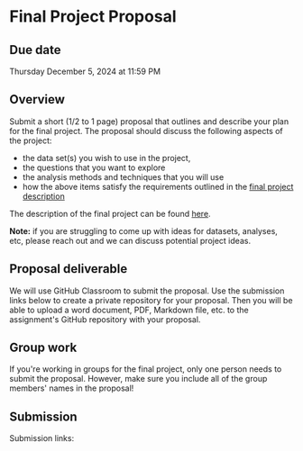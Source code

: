 # Final Project Proposal

## Due date

Thursday December 5, 2024 at 11:59 PM

## Overview

Submit a short (1/2 to 1 page) proposal that outlines and describe your plan for the final project. The proposal should discuss the following aspects of the project:

- the data set(s) you wish to use in the project,
- the questions that you want to explore
- the analysis methods and techniques that you will use
- how the above items satisfy the requirements outlined in the [final project description](https://github.com/MUSA-550-Fall-2024/final-project)

The description of the final project can be found [here](https://github.com/MUSA-550-Fall-2024/final-project).

**Note:** if you are struggling to come up with ideas for datasets, analyses, etc, please reach out and we can discuss potential project ideas.

## Proposal deliverable

We will use GitHub Classroom to submit the proposal. Use the submission links below to create a private repository for your proposal. 
Then you will be able to upload a word document, PDF, Markdown file, etc. to the 
assignment's GitHub repository with your proposal.

## Group work

If you're working in groups for the final project, only one person needs to submit the proposal. However,
make sure you include all of the group members' names in the proposal!

## Submission

Submission links:
